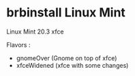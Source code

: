 # brbinstall Linux Mint
Linux Mint 20.3 xfce  

Flavors  :
- gnomeOver (Gnome on top of xfce)  
- xfceWidened (xfce with some changes)  

